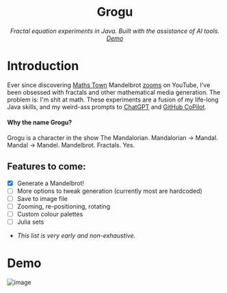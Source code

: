 <div align="center">

Grogu
===
*Fractal equation experiments in Java. Built with the assistance of AI tools. [Demo](#demo)*

</div>

# Introduction

Ever since discovering [Maths Town](https://www.youtube.com/@MathsTown) Mandelbrot [zooms](https://mathigon.org/step/talks/mandel-zoom) on YouTube, I've been obsessed with fractals and other mathematical media generation. The problem is: I'm shit at math. These experiments are a fusion of my life-long Java skills, and my weird-ass prompts to [ChatGPT](https://openai.com/blog/chatgpt) and [GitHub CoPilot](https://github.com/features/copilot).

#### Why the name Grogu?

Grogu is a character in the show The Mandalorian. Mandalorian -> Mandal. Mandal -> Mandel. Mandelbrot. Fractals. Yes.

## Features to come:

- [x] Generate a Mandelbrot!
- [ ] More options to tweak generation (currently most are hardcoded)
- [ ] Save to image file
- [ ] Zooming, re-positioning, rotating
- [ ] Custom colour palettes
- [ ] Julia sets
- *This list is very early and non-exhaustive.*

# Demo

![image](https://user-images.githubusercontent.com/29926144/231066527-da0e7520-2108-4a35-94fe-4dcdef815200.png)

